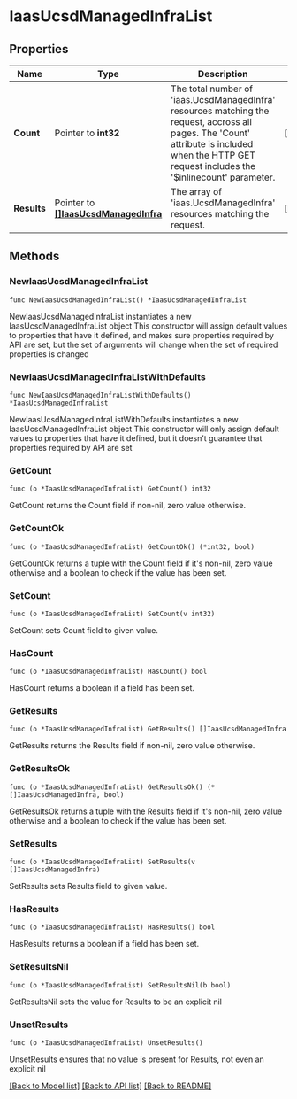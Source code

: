 # IaasUcsdManagedInfraList

## Properties

Name | Type | Description | Notes
------------ | ------------- | ------------- | -------------
**Count** | Pointer to **int32** | The total number of &#39;iaas.UcsdManagedInfra&#39; resources matching the request, accross all pages. The &#39;Count&#39; attribute is included when the HTTP GET request includes the &#39;$inlinecount&#39; parameter. | [optional] 
**Results** | Pointer to [**[]IaasUcsdManagedInfra**](IaasUcsdManagedInfra.md) | The array of &#39;iaas.UcsdManagedInfra&#39; resources matching the request. | [optional] 

## Methods

### NewIaasUcsdManagedInfraList

`func NewIaasUcsdManagedInfraList() *IaasUcsdManagedInfraList`

NewIaasUcsdManagedInfraList instantiates a new IaasUcsdManagedInfraList object
This constructor will assign default values to properties that have it defined,
and makes sure properties required by API are set, but the set of arguments
will change when the set of required properties is changed

### NewIaasUcsdManagedInfraListWithDefaults

`func NewIaasUcsdManagedInfraListWithDefaults() *IaasUcsdManagedInfraList`

NewIaasUcsdManagedInfraListWithDefaults instantiates a new IaasUcsdManagedInfraList object
This constructor will only assign default values to properties that have it defined,
but it doesn't guarantee that properties required by API are set

### GetCount

`func (o *IaasUcsdManagedInfraList) GetCount() int32`

GetCount returns the Count field if non-nil, zero value otherwise.

### GetCountOk

`func (o *IaasUcsdManagedInfraList) GetCountOk() (*int32, bool)`

GetCountOk returns a tuple with the Count field if it's non-nil, zero value otherwise
and a boolean to check if the value has been set.

### SetCount

`func (o *IaasUcsdManagedInfraList) SetCount(v int32)`

SetCount sets Count field to given value.

### HasCount

`func (o *IaasUcsdManagedInfraList) HasCount() bool`

HasCount returns a boolean if a field has been set.

### GetResults

`func (o *IaasUcsdManagedInfraList) GetResults() []IaasUcsdManagedInfra`

GetResults returns the Results field if non-nil, zero value otherwise.

### GetResultsOk

`func (o *IaasUcsdManagedInfraList) GetResultsOk() (*[]IaasUcsdManagedInfra, bool)`

GetResultsOk returns a tuple with the Results field if it's non-nil, zero value otherwise
and a boolean to check if the value has been set.

### SetResults

`func (o *IaasUcsdManagedInfraList) SetResults(v []IaasUcsdManagedInfra)`

SetResults sets Results field to given value.

### HasResults

`func (o *IaasUcsdManagedInfraList) HasResults() bool`

HasResults returns a boolean if a field has been set.

### SetResultsNil

`func (o *IaasUcsdManagedInfraList) SetResultsNil(b bool)`

 SetResultsNil sets the value for Results to be an explicit nil

### UnsetResults
`func (o *IaasUcsdManagedInfraList) UnsetResults()`

UnsetResults ensures that no value is present for Results, not even an explicit nil

[[Back to Model list]](../README.md#documentation-for-models) [[Back to API list]](../README.md#documentation-for-api-endpoints) [[Back to README]](../README.md)


